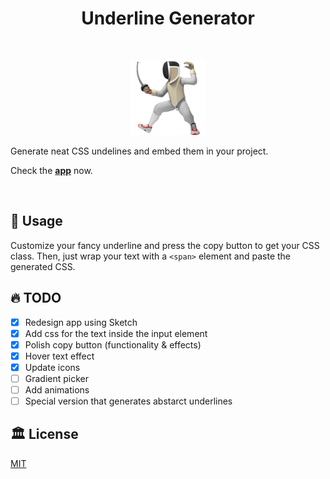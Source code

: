 
<h1 align='center'>
  Underline Generator
</h1>

&nbsp;

<p align='center'>
  <img src="./static/fencer.png" alt="fencer emoji"/>
</p>



Generate neat CSS undelines and embed them in your project.

Check the **[app](https://underline-generator.netlify.com/)** now.

&nbsp;

## 🍻 Usage

Customize your fancy underline and press the copy button to get your CSS class.
Then, just wrap your text with a `<span>` element and paste the generated CSS. 

## 🔥 TODO

- [x] Redesign app using Sketch
- [x] Add css for the text inside the input element
- [x] Polish copy button (functionality & effects)
- [x] Hover text effect
- [x] Update icons
- [ ] Gradient picker
- [ ] Add animations
- [ ] Special version that generates abstarct underlines

## 🏛️ License

[MIT](https://opensource.org/licenses/MIT)
